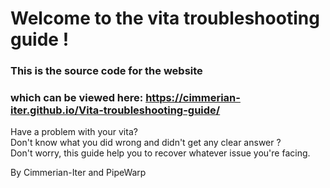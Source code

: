 # Welcome to the vita troubleshooting guide !
### This is the source code for the website
### which can be viewed here: https://cimmerian-iter.github.io/Vita-troubleshooting-guide/


Have a problem with your vita?   
Don't know what you did wrong and didn't get any clear answer ?  
Don't worry, this guide help you to recover whatever issue you're facing.  

By Cimmerian-Iter and PipeWarp
  


